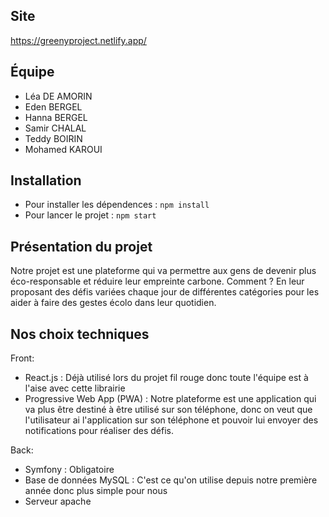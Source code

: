 ## Site
https://greenyproject.netlify.app/

## Équipe
* Léa DE AMORIN
* Eden BERGEL
* Hanna BERGEL
* Samir CHALAL
* Teddy BOIRIN
* Mohamed KAROUI

## Installation

* Pour installer les dépendences : ```npm install``` 
* Pour lancer le projet : ```npm start``` 

## Présentation du projet

Notre projet est une plateforme qui va permettre aux gens de devenir plus éco-responsable et réduire leur empreinte carbone. Comment ? En leur proposant des défis variées chaque jour de différentes catégories pour les aider à faire des gestes écolo dans leur quotidien.

## Nos choix techniques

Front: 
* React.js : Déjà utilisé lors du projet fil rouge donc toute l'équipe est à l'aise avec cette librairie
* Progressive Web App (PWA) : Notre plateforme est une application qui va plus être destiné à être utilisé sur son téléphone, donc on veut que l'utilisateur ai l'application sur son téléphone et pouvoir lui envoyer des notifications pour réaliser des défis.

Back:
* Symfony : Obligatoire
* Base de données MySQL : C'est ce qu'on utilise depuis notre première année donc plus simple pour nous
* Serveur apache
